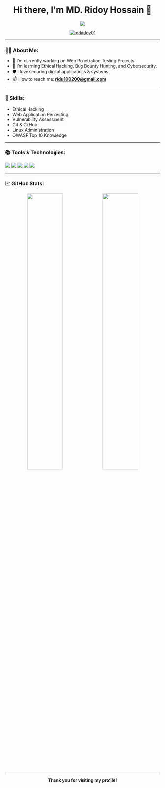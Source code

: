 <h1 align="center">Hi there, I'm MD. Ridoy Hossain 👋</h1>

<p align="center">
  <img src="https://readme-typing-svg.demolab.com/?lines=Cybersecurity+Enthusiast;Ethical+Hacker;Web+Application+Pentester&center=true&width=500&height=45">
</p>

<p align="center">
  <a href="https://github.com/mdridoy01">
    <img src="https://komarev.com/ghpvc/?username=mdridoy01&label=Profile%20views&color=0e75b6&style=flat" alt="mdridoy01" />
  </a>
</p>

---

### 🧑‍💻 About Me:
- 🔭 I’m currently working on Web Penetration Testing Projects.
- 🌱 I’m learning Ethical Hacking, Bug Bounty Hunting, and Cybersecurity.
- 🛡️ I love securing digital applications & systems.
- 📫 How to reach me: **ridu100200@gmail.com**

---

### 🚀 Skills:
- Ethical Hacking
- Web Application Pentesting
- Vulnerability Assessment
- Git & GitHub
- Linux Administration
- OWASP Top 10 Knowledge

---

### 📚 Tools & Technologies:
<p align="left">
  <img src="https://img.shields.io/badge/Burp%20Suite-orange?style=for-the-badge&logo=burpsuite&logoColor=white" />
  <img src="https://img.shields.io/badge/Nmap-blue?style=for-the-badge" />
  <img src="https://img.shields.io/badge/Wireshark-blue?style=for-the-badge" />
  <img src="https://img.shields.io/badge/Kali%20Linux-black?style=for-the-badge" />
  <img src="https://img.shields.io/badge/GitHub-181717?style=for-the-badge&logo=github&logoColor=white" />
</p>

---

### 📈 GitHub Stats:
<p align="center">
  <img width="48%" src="https://github-readme-stats.vercel.app/api?username=mdridoy01&show_icons=true&theme=radical" />
  <img width="48%" src="https://github-readme-streak-stats.herokuapp.com/?user=mdridoy01&theme=radical" />
</p>

---

<p align="center">
  <b>Thank you for visiting my profile!</b>
</p>
